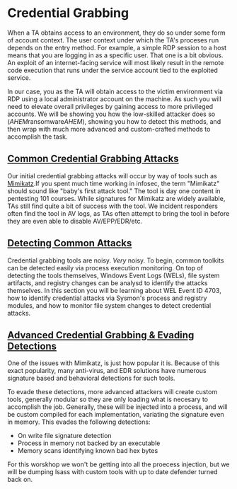 # Credential Grabbing

When a TA obtains access to an environment, they do so under some form of account context. The user context under which the TA's proceses run depends on the entry method. For example, a simple RDP session to a host means that you are logging in as a specific user. That one is a bit obvious. An exploit of an internet-facing service will most likely result in the remote code execution that runs under the service account tied to the exploited service.

In our case, you as the TA will obtain access to the victim environment via RDP using a local administrator account on the machine. As such you will need to elevate overall privileges by gaining access to more privileged accounts. We will be showing you how the low-skilled attacker does so (*AHEM*ransomware*AHEM*), showing you how to detect this methods, and then wrap with much more advanced and custom-crafted methods to accomplish the task.

## [Common Credential Grabbing Attacks](./1_credentual_grabbing/README.md)

Our initial credential grabbing attacks will occur by way of tools such as [Mimikatz](https://github.com/gentilkiwi/mimikatz).If you spent much time working in infosec, the term "Mimikatz" should sound like "baby's first attack tool." The tool is day one content in pentesting 101 courses. While signatures for Mimikatz are widely available, TAs still find quite a bit of success with the tool. We incident responders often find the tool in AV logs, as TAs often attempt to bring the tool in before they are even able to disable AV/EPP/EDR/etc.

## [Detecting Common Attacks](./2_detection_credential_grabbing/README.md)

Credential grabbing tools are noisy. _Very_ noisy. To begin, common toolkits can be detected easily via process execution monitoring. On top of detecting the tools themselves, Windows Event Logs (WELs), file system artifacts, and registry changes can be analysd to identify the attacks themselves. In this section you will be learning about WEL Event ID 4703, how to identify credential attacks via Sysmon's process and registry modules, and how to monitor file system changes to detect credential attacks.

## [Advanced Credential Grabbing & Evading Detections](./3_advanced_credential_grabbing/README.md)

One of the issues with Mimikatz, is just how popular it is.  Because of this exact popularity, many anti-virus, and EDR solutions have numerous signature based and behavioral detections for such tools.

To evade these detections, more advanced attackers will create custom tools, generally modular so they are only loading what is necesary to accomplish the job.  Generally, these will be injected into a process, and will be custom compiled for each implementation, variating the signature even in memory.  This evades the following detections:
- On write file signature detection
- Process in memory not backed by an executable
- Memory scans identifying known bad hex bytes

For this worskhop we won't be getting into all the proecess injection, but we will be dumping lsass with custom tools with up to date defender turned back on.
